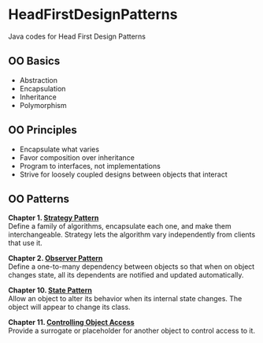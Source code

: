 # HeadFirstDesignPatterns
Java codes for Head First Design Patterns

## OO Basics
* Abstraction
* Encapsulation
* Inheritance
* Polymorphism

## OO Principles
* Encapsulate what varies
* Favor composition over inheritance
* Program to interfaces, not implementations
* Strive for loosely coupled designs between objects that interact

## OO Patterns

**Chapter 1. [Strategy Pattern](./StrategyPattern/src)**<br>
Define a family of algorithms, encapsulate each one, and make them interchangeable.
Strategy lets the algorithm vary independently from clients that use it.

**Chapter 2. [Observer Pattern](./ObserverPattern/src)**<br>
Define a one-to-many dependency between objects
so that when on object changes state, all its dependents are notified and updated automatically.

**Chapter 10. [State Pattern](./StatePattern/src)**<br>
Allow an object to alter its behavior when its internal state changes.
The object will appear to change its class.

**Chapter 11. [Controlling Object Access](./ProxyPattern)**<br>
Provide a surrogate or placeholder for another object to control access to it.